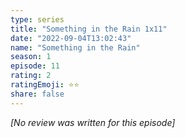 ```yaml
---
type: series
title: "Something in the Rain 1x11"
date: "2022-09-04T13:02:43"
name: "Something in the Rain"
season: 1
episode: 11
rating: 2
ratingEmoji: ⭐️⭐️
share: false
---
```


*[No review was written for this episode]*
